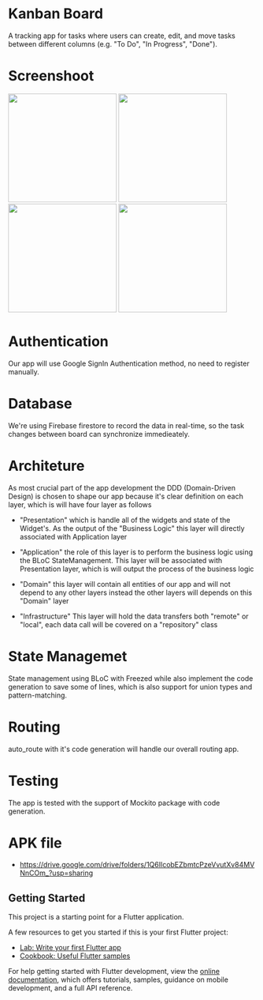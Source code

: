 # Kanban Board

A tracking app for tasks where users can create, edit, and move tasks between different columns (e.g. "To Do", "In Progress", "Done").

# Screenshoot
<img src="https://user-images.githubusercontent.com/41310314/223551023-0835fd9f-5d0d-42d2-9125-13d6a4cb4c0c.png" width=220/> <img src="https://user-images.githubusercontent.com/41310314/223551067-d2219e63-c43f-46a8-941e-ac35199dd9ae.png" width=220/> <img src="https://user-images.githubusercontent.com/41310314/223551119-3b3c2fef-f1af-47e0-825d-df43ffdde45c.png" width=220/> <img src="https://user-images.githubusercontent.com/41310314/223551173-dafac1f3-975d-4d5e-ae23-13b8b1853805.png" width=220/>

# Authentication
Our app will use Google SignIn Authentication method, no need to register manually.

# Database
We're using Firebase firestore to record the data in real-time, so the task changes between board can synchronize immedieately.

# Architeture
As most crucial part of the app development the DDD (Domain-Driven Design) is chosen to shape our app because it's clear definition on each layer, which is will have four layer as follows
- "Presentation"
    which is handle all of the widgets and state of the Widget's.
    As the output of the "Business Logic" this layer will directly associated with Application layer 

- "Application"
    the role of this layer is to perform the business logic using the BLoC StateManagement.
    This layer will be associated with Presentation layer, which is will output the process of the business logic

- "Domain"
    this layer will contain all entities of our app and will not depend to any other layers instead the other layers
    will depends on this "Domain" layer

- "Infrastructure"
    This layer will hold the data transfers both "remote" or "local", each data call will be covered on a "repository" class

# State Managemet
State management using BLoC with Freezed while also implement the code generation to save some of lines, which is also support
for union types and pattern-matching.

# Routing
auto_route with it's code generation will handle our overall routing app.

# Testing
The app is tested with the support of Mockito package with code generation.

# APK file
- https://drive.google.com/drive/folders/1Q6IlcobEZbmtcPzeVvutXv84MVNnCOm_?usp=sharing

## Getting Started

This project is a starting point for a Flutter application.

A few resources to get you started if this is your first Flutter project:

- [Lab: Write your first Flutter app](https://docs.flutter.dev/get-started/codelab)
- [Cookbook: Useful Flutter samples](https://docs.flutter.dev/cookbook)

For help getting started with Flutter development, view the
[online documentation](https://docs.flutter.dev/), which offers tutorials,
samples, guidance on mobile development, and a full API reference.
